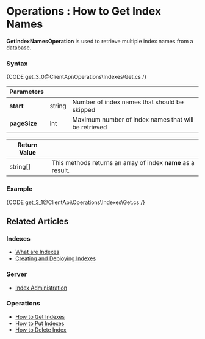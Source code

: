 ﻿# Operations : How to Get Index Names

**GetIndexNamesOperation** is used to retrieve multiple index names from a database.

### Syntax

{CODE get_3_0@ClientApi\Operations\Indexes\Get.cs /}

| Parameters | | |
| ------------- | ------------- | ----- |
| **start** | string | Number of index names that should be skipped |
| **pageSize** | int | Maximum number of index names that will be retrieved |

| Return Value | |
| ------------- | ----- |
| string[] | This methods returns an array of index **name** as a result. |

### Example

{CODE get_3_1@ClientApi\Operations\Indexes\Get.cs /}

## Related Articles

### Indexes

- [What are Indexes](../../../../indexes/what-are-indexes)
- [Creating and Deploying Indexes](../../../../indexes/creating-and-deploying)

### Server

- [Index Administration](../../../../server/administration/index-administration)

### Operations

- [How to Get Indexes](../../../../client-api/operations/maintenance/indexes/get-indexes)
- [How to Put Indexes](../../../../client-api/operations/maintenance/indexes/put-indexes)
- [How to Delete Index](../../../../client-api/operations/maintenance/indexes/delete-index)
